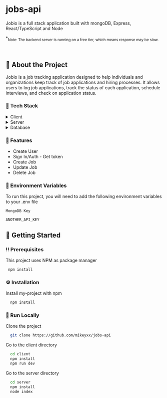 # jobs-api
Jobio is a full stack application built with mongoDB, Express, React/TypeScript and Node



<!--
Hey, thanks for using the awesome-readme-template template.  
If you have any enhancements, then fork this project and create a pull request 
or just open an issue with the label "enhancement".

Don't forget to give this project a star for additional support ;)
Maybe you can mention me or this repo in the acknowledgements too
-->

<!--
This README is a slimmed down version of the original one.
Removed sections:
- Screenshots
- Running Test
- Deployment
- FAQ
-->

  *<sub>Note: The backend server is running on a free tier, which means response may be slow.</sub>
</div>

<br />
  

<!-- About the Project -->
## :star2: About the Project

Jobio is a job tracking application designed to help individuals and organizations keep track of job applications and hiring processes. It allows users to log job applications, track the status of each application, schedule interviews, and check on application status.

<!-- TechStack -->
### :space_invader: Tech Stack

<details>
  <summary>Client</summary>
  <ul>
    <li><a href="https://vitejs.dev/guide/">Vite.js</a></li>
    <li><a href="https://redux-toolkit.js.org">Redux Toolkit</a></li>
    <li><a href="https://reactrouter.com/en/main">React Router</a></li>
    <li><a href="https://tailwindcss.com/">TailwindCSS</a></li>
    <li><a href="https://axios-http.com/docs/intro">Axios</a></li>
  </ul>
</details>

<details>
  <summary>Server</summary>
  <ul>
    <li><a href="https://expressjs.com/">Express.js</a></li>
  </ul>
</details>

<details>
<summary>Database</summary>
  <ul>
    <li><a href="https://mongodb.com/">MongoDB</a></li>
  </ul>
</details>

<!-- Features -->
### :dart: Features

- Create User 
- Sign In/Auth - Get token
- Create Job
- Update Job
- Delete Job

<!-- Env Variables -->
### :key: Environment Variables

To run this project, you will need to add the following environment variables to your .env file

`MongoDB Key`

`ANOTHER_API_KEY`

<!-- Getting Started -->
## 	:toolbox: Getting Started

<!-- Prerequisites -->
### :bangbang: Prerequisites

This project uses NPM as package manager

```bash
 npm install
```

<!-- Installation -->
### :gear: Installation

Install my-project with npm

```bash
  npm install
```


<!-- Run Locally -->
### :running: Run Locally

Clone the project

```bash
  git clone https://github.com/mikeyxx/jobs-api
```

Go to the client directory
```bash
  cd client
  npm install
  npm run dev
```

Go to the server directory
```bash
  cd server
  npm install
  node index
```

